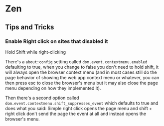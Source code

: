 # Zen

## Tips and Tricks

### Enable Right click on sites that disabled it

Hold Shift while right-clicking

There's a `about:config` setting called `dom.event.contextmenu.enabled` defaulting to true, when you change to false you don't need to hold shift, it will always open the browser context menu (and in most cases still do the page behavior of showing the web app context menu or whatever, you can then press esc to close the browser's menu but it may also close the page menu depending on how they implemented it).

Then there's a second option called `dom.event.contextmenu.shift_suppresses_event` which defaults to true and does what you said: Simple right click opens the page menu and shift + right click don't send the page the event at all and instead opens the browser's menu.
